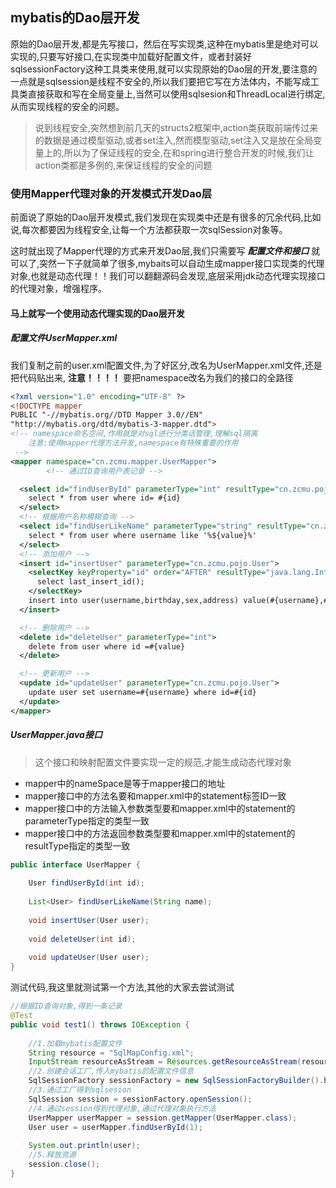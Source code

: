 ## mybatis的Dao层开发

原始的Dao层开发,都是先写接口，然后在写实现类,这种在mybatis里是绝对可以实现的,只要写好接口,在实现类中加载好配置文件，或者封装好sqlsessionFactory这种工具类来使用,就可以实现原始的Dao层的开发,要注意的一点就是sqlsession是线程不安全的,所以我们要把它写在方法体内，不能写成工具类直接获取和写在全局变量上,当然可以使用sqlsesion和ThreadLocal进行绑定,从而实现线程的安全的问题。

> 说到线程安全,突然想到前几天的structs2框架中,action类获取前端传过来的数据是通过模型驱动,或者set注入,然而模型驱动,set注入又是放在全局变量上的,所以为了保证线程的安全,在和spring进行整合开发的时候,我们让action类都是多例的,来保证线程的安全的问题

### 使用Mapper代理对象的开发模式开发Dao层

前面说了原始的Dao层开发模式,我们发现在实现类中还是有很多的冗余代码,比如说,每次都要因为线程安全,让每一个方法都获取一次sqlSession对象等。

这时就出现了Mapper代理的方式来开发Dao层,我们只需要写 ***配置文件和接口***  就可以了,突然一下子就简单了很多,mybaits可以自动生成mapper接口实现类的代理对象,也就是动态代理！！我们可以翻翻源码会发现,底层采用jdk动态代理实现接口的代理对象，增强程序。

#### 马上就写一个使用动态代理实现的Dao层开发

##### 配置文件UserMapper.xml

我们复制之前的user.xml配置文件,为了好区分,改名为UserMapper.xml文件,还是把代码贴出来, **注意！！！！** 要把namespace改名为我们的接口的全路径

```xml
<?xml version="1.0" encoding="UTF-8" ?>
<!DOCTYPE mapper
PUBLIC "-//mybatis.org//DTD Mapper 3.0//EN"
"http://mybatis.org/dtd/mybatis-3-mapper.dtd">
<!-- namespace命名空间,作用就是对sql进行分类话管理,理解sql隔离
	注意:使用mapper代理方法开发,namespace有特殊重要的作用
 -->
<mapper namespace="cn.zcmu.mapper.UserMapper">
		<!-- 通过ID查询用户表记录 -->

  <select id="findUserById" parameterType="int" resultType="cn.zcmu.pojo.User">
    select * from user where id= #{id}
  </select>
  <!-- 根据用户名称模糊查询 -->
  <select id="findUserLikeName" parameterType="string" resultType="cn.zcmu.pojo.User">
    select * from user where username like '%${value}%'
  </select>
  <!-- 添加用户 -->
  <insert id="insertUser" parameterType="cn.zcmu.pojo.User">
    <selectKey keyProperty="id" order="AFTER" resultType="java.lang.Integer">
      select last_insert_id();
    </selectKey>
    insert into user(username,birthday,sex,address) value(#{username},#{birthday},#{sex},#{address})
  </insert>

  <!-- 删除用户 -->
  <delete id="deleteUser" parameterType="int">
    delete from user where id =#{value}
  </delete>

  <!-- 更新用户 -->
  <update id="updateUser" parameterType="cn.zcmu.pojo.User">
    update user set username=#{username} where id=#{id}
  </update>
</mapper>
```

##### UserMapper.java接口

> 这个接口和映射配置文件要实现一定的规范,才能生成动态代理对象
- mapper中的nameSpace是等于mapper接口的地址
- mapper接口中的方法名要和mapper.xml中的statement标签ID一致
- mapper接口中的方法输入参数类型要和mapper.xml中的statement的parameterType指定的类型一致
- mapper接口中的方法返回参数类型要和mapper.xml中的statement的resultType指定的类型一致


```java
public interface UserMapper {
	
	User findUserById(int id);
	
	List<User> findUserLikeName(String name);
	
	void insertUser(User user);
	
	void deleteUser(int id);
	
	void updateUser(User user);
}

```

测试代码,我这里就测试第一个方法,其他的大家去尝试测试

```java
//根据ID查询对象,得到一条记录
@Test
public void test1() throws IOException {
		
	//1.加载mybatis配置文件
	String resource = "SqlMapConfig.xml";
	InputStream resourceAsStream = Resources.getResourceAsStream(resource);
	//2.创建会话工厂,传入mybatis的配置文件信息
	SqlSessionFactory sessionFactory = new SqlSessionFactoryBuilder().build(resourceAsStream);
	//3.通过工厂得到sqlsesion
	SqlSession session = sessionFactory.openSession();
	//4.通过session得到代理对象,通过代理对象执行方法
	UserMapper userMapper = session.getMapper(UserMapper.class);
	User user = userMapper.findUserById(1);
	
	System.out.println(user);
	//5.释放资源
	session.close();
}
```


